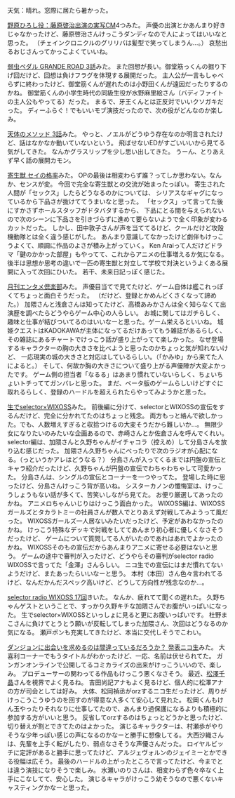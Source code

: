 天気：晴れ。窓際に居たら暑かった。

[野原ひろし役：藤原啓治出演の実写CM](https://www.bandaivisual.co.jp/nakeru_cm/)4つみた。
声優の出演とかあんまり好きじゃなかったけど、藤原啓治さんけっこうダンディなので人によってはいいなと思った。
（チェインクロニクルのグリリバは髪型で笑ってしまうん...。）
哀愁出るおじさんってかっこよくていいね。

[弱虫ペダル GRANDE ROAD 3話](http://www.nicovideo.jp/watch/1413958169)みた。
また回想が長い。御堂筋っくんの掘り下げ回だけど、回想は負けフラグを体現する展開だった。
主人公が一言もしゃべらずに終わったけど、御堂筋くんが遅れたのは小野田くんが遠因だったりするのかね。
御堂筋くんの小学生時代の同級生役が水野麻里絵さん（バディファイトの主人公もやってる）だった。
まるで、牙王くんとは正反対でいいクソガキだった。
ディーふらぐ！でもいいモブ演技だったので、次の役がどんなのか楽しみ。

[天体のメソッド 3話](http://live.nicovideo.jp/watch/lv195788350)みた。
やっと、ノエルがどうゆう存在なのか明言されたけど、話はなかなか動いていないという。
飛ばせないEDがすごいいいから見てる気がしてきた。
なんかグラスリップを少し思い出してきた。
うーん、とりあえず早く話の展開カモン。

[寄生獣 セイの格率](http://live.nicovideo.jp/watch/lv196022333)みた。
OPの最後は相変わらず誰？ってしか思わない。なんか、センスが変。
今回で完全な寄生獣との交流が始まったっぽい。
寄生された人間が「セックス」したらどうなるのかについては、
シリアスなギャグになっているから下品さが抜けててうまいなと思った。
「セックス」って言ってた後にすかさずホールスタッフがドタバタするから、
下品にとる間を与えられないので次のシーンに下品さを引きづらずに進めて要らないようで全く印象が変わるカットだった。
しかし、田中敦子さんが声を当ててるけど、クールだけど攻殻機動隊とは全く違う感じがした。
あんまり意識してなかったけど劇伴もけっこうよくて、順調に作品のよさが積み上がっていく。
Ken Araiって人だけどドラマ「鍵のかかった部屋」もやってて、これからアニメの仕事増えるか気になる。
後半は思想か思考の違いで一匹の寄生獣と対立して学校で対決というよくある展開に入って次回にひいた。
若干、未来日記っぽく感じた。

[月刊エンタメ倶楽部](http://live.nicovideo.jp/gate/lv196775111)みた。
声優目当てで見てたけど、ゲーム自体は艦これっぽくてちょっと面白そうだった。
（だけど、登録とかめんどくさくなって諦めた。）
加隈さんと浅倉さんは知ってたけど、高橋あみかさんは全く知らなくて出演歴を調べたらどうやらゲーム中心の人らしい。
お城に関してはガチらしく、趣味と仕事が結びついてるのはいいなーと思った。ゲーム栄えるといいね。
城姫クエストはKADOKAWAが主体になってるだけあってもう雑誌があるらしく、
その雑誌にあるチャートでけっこう話が盛り上がってて楽しかった。
なぜ登場するキャラクターの胸の大きさを比べようと思ったのかちょっと気が知れないけど、
一応現実の城の大きさと対応はしているらしい。（「かみゆ」から来てた人によると。）
そして、何故か胸の大きさについて盛り上がる声優陣が大変よかったです。
ゲーム側の担当者「なるる」はあまり慣れていないらしく、ちょいちょいトチっててガンバレと思った。
まだ、ベータ版のゲームらしいけどすぐに取れるらしく、登録のハードルを超えられたらやってみようかと思った。

[生でselector×WIXOSS](http://live.nicovideo.jp/watch/lv195391714)みた。
前後編に分けて、selectorとWIXOSSの宣伝をするんだけど、完全に分かれてたのはちょっと残念。
両方もっと絡んで欲しかった。でも、人数増えすぎると収拾つけるの大変そうだから難しいか...。
無限少女になりたいのみたいな企画あるので、赤崎さんとか佐倉さんを呼んでくれい。
selector編は、加隈さんと久野ちゃんがイチャコラ（控えめ）して分島さんを放り込む感じだった。
加隈さん久野ちゃんにべったりで次のラジオが心配になる。（っというかアレはどうなる？）
分島さんが入ってくるまでは円盤の宣伝とキャラ紹介だったけど、久野ちゃんが円盤の宣伝でわちゃわちゃして可愛かった。
分島さんは、シングルの宣伝とコーナーを一つやってた。
登場した時に思ったけど、分島さんけっこう背が高いね。
シスターカノンの懺悔室は、けっこうしょうもない話が多くて、苦笑いしながら見てた。
お便り厳選してあったのかね。
アニメロちゃんいじりはけっこう面白かった。
WIXOSS編は、WIXOSSガールズとタカラトミーの社員さんが数人でとりあえず対戦してみようって風だった。
WIXOSSガールズ一人居ないみたいだったけど、予定があわなかったのかね。
けっこう特殊なデッキで対戦をしててあんまり初心者に優しくなさそうだったけど、
ゲームについて質問してる人がいたのであれはあれでよかったのかね。
WIXOSSそのもの宣伝だからあんまりアニメに寄せる必要はないと思う。
ゲームの途中で審判が入ったけど、どうやらその審判がselector radio WIXOSSで言ってた「金澤」さんらしい。
ニコ生での宣伝にはまだ慣れてないようだけど、またあったらいいなーと思う。
本村（本田）さん色々言われてるけど、なんだかんだスペック高いけど、どうして方向性が残念なのか...。

[selector radio WIXOSS 17回](http://www.onsen.ag/program/selector/)きいた。
なんか、疲れてて聞くの遅れた。
久野ちゃんゲストということで、すっかり久野キチな加隈さんでお腹がいっぱいになった。
生でselector×WIXOSSといっしょに見ると更にお腹いっぱいです。
杜野まこさんに負けてとうとう願いが反転してしまった加隈さん、次回はどうなるのか気になる。
瀬戸ポンも充実してきたけど、本当に交代しそうでこわい。

[ダンジョンに出会いを求めるのは間違っているだろうか？ 発表ニコ生](http://live.nicovideo.jp/watch/lv196691753)みた。
大喜利コーナーでもうタイトルがわかったけど、一応、名前は伏せられてた。
ガンガンオンラインで公開してるコミカライズの出来がけっこういいので、楽しみ。
プロデューサーの関わってる作品もけっこう悪くなさそう。
最近、[松澤千晶](https://twitter.com/chiakinman)さんを視界でよく見るね。
吉田尚記アナもよく見るけど、個人的に松澤アナの方が司会としては好み。
大体、松岡禎丞がorzするニコ生だったけど、周りがけっこうこうゆうのを回すのが得意な人多くて安心して見れた。
松岡くんもけん玉やったりそれなりに仕事してたので、あんまり過保護になるよりも積極的に参加する方がいいと思う。
反省してorzするのはちょっとどうかと思ったけど、切り替えが割とできてたのはよかった。
演じるキャラクターは、村瀬歩がやりそうな少年っぽい感じの声になるのかなーと勝手に想像してる。
大西沙織さんは、先輩を上手く転がしたり、弱点なさそうな声優さんだった。
ロイヤルビッチに定評があると勝手に思ってたけど、アルジェヴォルンのジェイミーとかできる役幅は広そう。
最後のハードルの上がったところで言ってたけど、今までとは違う演技になりそうで楽しみ。
水瀬いのりさんは、相変わらず色々卒なく上手にこなしてて、安心した。
演じるキャラがけっこう幼そうなので悪くないキャスティングかなーと思った。
